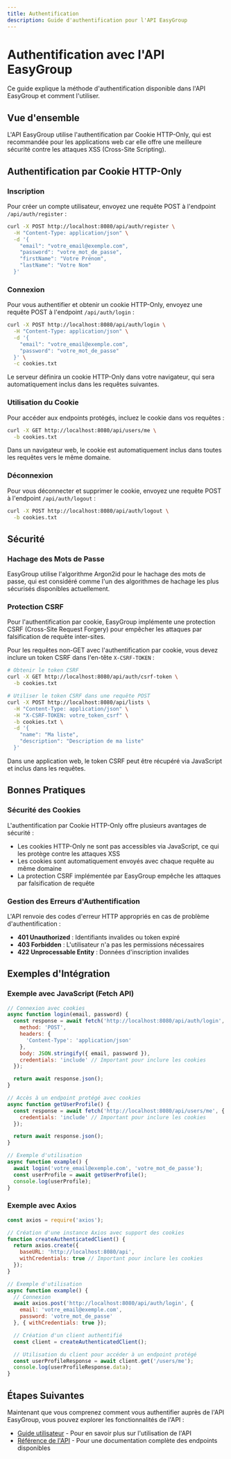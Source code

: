 ```yaml
---
title: Authentification
description: Guide d'authentification pour l'API EasyGroup
---
```


# Authentification avec l'API EasyGroup

Ce guide explique la méthode d'authentification disponible dans l'API EasyGroup et comment l'utiliser.

## Vue d'ensemble

L'API EasyGroup utilise l'authentification par Cookie HTTP-Only, qui est recommandée pour les applications web car elle offre une meilleure sécurité contre les attaques XSS (Cross-Site Scripting).

## Authentification par Cookie HTTP-Only

### Inscription

Pour créer un compte utilisateur, envoyez une requête POST à l'endpoint `/api/auth/register` :

```bash
curl -X POST http://localhost:8080/api/auth/register \
  -H "Content-Type: application/json" \
  -d '{
    "email": "votre_email@exemple.com",
    "password": "votre_mot_de_passe",
    "firstName": "Votre Prénom",
    "lastName": "Votre Nom"
  }'
```

### Connexion

Pour vous authentifier et obtenir un cookie HTTP-Only, envoyez une requête POST à l'endpoint `/api/auth/login` :

```bash
curl -X POST http://localhost:8080/api/auth/login \
  -H "Content-Type: application/json" \
  -d '{
    "email": "votre_email@exemple.com",
    "password": "votre_mot_de_passe"
  }' \
  -c cookies.txt
```

Le serveur définira un cookie HTTP-Only dans votre navigateur, qui sera automatiquement inclus dans les requêtes suivantes.

### Utilisation du Cookie

Pour accéder aux endpoints protégés, incluez le cookie dans vos requêtes :

```bash
curl -X GET http://localhost:8080/api/users/me \
  -b cookies.txt
```

Dans un navigateur web, le cookie est automatiquement inclus dans toutes les requêtes vers le même domaine.

### Déconnexion

Pour vous déconnecter et supprimer le cookie, envoyez une requête POST à l'endpoint `/api/auth/logout` :

```bash
curl -X POST http://localhost:8080/api/auth/logout \
  -b cookies.txt
```

## Sécurité

### Hachage des Mots de Passe

EasyGroup utilise l'algorithme Argon2id pour le hachage des mots de passe, qui est considéré comme l'un des algorithmes de hachage les plus sécurisés disponibles actuellement.

### Protection CSRF

Pour l'authentification par cookie, EasyGroup implémente une protection CSRF (Cross-Site Request Forgery) pour empêcher les attaques par falsification de requête inter-sites.

Pour les requêtes non-GET avec l'authentification par cookie, vous devez inclure un token CSRF dans l'en-tête `X-CSRF-TOKEN` :

```bash
# Obtenir le token CSRF
curl -X GET http://localhost:8080/api/auth/csrf-token \
  -b cookies.txt

# Utiliser le token CSRF dans une requête POST
curl -X POST http://localhost:8080/api/lists \
  -H "Content-Type: application/json" \
  -H "X-CSRF-TOKEN: votre_token_csrf" \
  -b cookies.txt \
  -d '{
    "name": "Ma liste",
    "description": "Description de ma liste"
  }'
```

Dans une application web, le token CSRF peut être récupéré via JavaScript et inclus dans les requêtes.

## Bonnes Pratiques

### Sécurité des Cookies

L'authentification par Cookie HTTP-Only offre plusieurs avantages de sécurité :

- Les cookies HTTP-Only ne sont pas accessibles via JavaScript, ce qui les protège contre les attaques XSS
- Les cookies sont automatiquement envoyés avec chaque requête au même domaine
- La protection CSRF implémentée par EasyGroup empêche les attaques par falsification de requête

### Gestion des Erreurs d'Authentification

L'API renvoie des codes d'erreur HTTP appropriés en cas de problème d'authentification :

- **401 Unauthorized** : Identifiants invalides ou token expiré
- **403 Forbidden** : L'utilisateur n'a pas les permissions nécessaires
- **422 Unprocessable Entity** : Données d'inscription invalides

## Exemples d'Intégration

### Exemple avec JavaScript (Fetch API)

```javascript
// Connexion avec cookies
async function login(email, password) {
  const response = await fetch('http://localhost:8080/api/auth/login', {
    method: 'POST',
    headers: {
      'Content-Type': 'application/json'
    },
    body: JSON.stringify({ email, password }),
    credentials: 'include' // Important pour inclure les cookies
  });

  return await response.json();
}

// Accès à un endpoint protégé avec cookies
async function getUserProfile() {
  const response = await fetch('http://localhost:8080/api/users/me', {
    credentials: 'include' // Important pour inclure les cookies
  });

  return await response.json();
}

// Exemple d'utilisation
async function example() {
  await login('votre_email@exemple.com', 'votre_mot_de_passe');
  const userProfile = await getUserProfile();
  console.log(userProfile);
}
```

### Exemple avec Axios

```javascript
const axios = require('axios');

// Création d'une instance Axios avec support des cookies
function createAuthenticatedClient() {
  return axios.create({
    baseURL: 'http://localhost:8080/api',
    withCredentials: true // Important pour inclure les cookies
  });
}

// Exemple d'utilisation
async function example() {
  // Connexion
  await axios.post('http://localhost:8080/api/auth/login', {
    email: 'votre_email@exemple.com',
    password: 'votre_mot_de_passe'
  }, { withCredentials: true });

  // Création d'un client authentifié
  const client = createAuthenticatedClient();

  // Utilisation du client pour accéder à un endpoint protégé
  const userProfileResponse = await client.get('/users/me');
  console.log(userProfileResponse.data);
}
```

## Étapes Suivantes

Maintenant que vous comprenez comment vous authentifier auprès de l'API EasyGroup, vous pouvez explorer les fonctionnalités de l'API :

- [Guide utilisateur](/user-guide/) - Pour en savoir plus sur l'utilisation de l'API
- [Référence de l'API](/api-reference/) - Pour une documentation complète des endpoints disponibles
